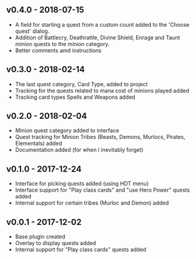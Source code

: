 ## __v0.4.0 - 2018-07-15__

- A field for starting a quest from a custom count added to the 'Choose quest' dialog.
- Addition of Battlecry, Deathrattle, Divine Shield, Enrage and Taunt minion quests to the minion category.
- Better comments amd instructions

## __v0.3.0 - 2018-02-14__

- The last quest category, Card Type, added to project
- Tracking for the quests related to mana cost of minions played added
- Tracking card types Spells and Weapons added

## __v0.2.0 - 2018-02-04__

- Minion quest category added to interface
- Quest tracking for Minion Tribes (Beasts, Demons, Murlocs, Pirates, Elementals) added
- Documentation added (for when I inevitably forget)

## __v0.1.0 - 2017-12-24__

- Interface for picking quests added (using HDT menu)
- Interface support for "Play class cards" and "use Hero Power" quests added
- Internal support for certain tribes (Murloc and Demon) added

## __v0.0.1 - 2017-12-02__

- Base plugin created
- Overlay to display quests added
- Internal support for "Play class cards" quests added